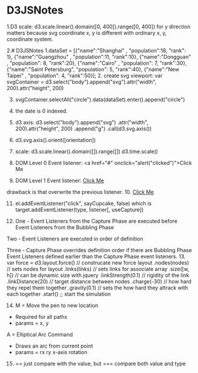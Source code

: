 # D3JSNotes
1.D3 scale: d3.scale.linear().domain([0, 400]).range([0, 400])
for y direction matters because svg coordinate x, y is different with ordinary x, y,
coordinate system. 

2.# D3JSNotes
1.dataSet = [{"name":"Shanghai"        , "population":18, "rank": 1},
           {"name":"Guangzhou"       , "population":11, "rank":10},
           {"name":"Dongguan"        , "population": 8, "rank":20},
           {"name":"Cairo"           , "population": 7, "rank":30},
           {"name":"Saint Petersburg", "population": 5, "rank":40},
           {"name":"New Taipei"      , "population": 4, "rank":50}];
2. create svg viewport:
var svgContainer = d3.select("body").append("svg").attr("width", 200).attr("height", 200)

3. svgContainer.selectAll("circle").data(dataSet).enter().append("circle")

4. the date is 0 indexed.

5. d3 axis: d3.select("body").append("svg")
           .attr("width", 200).attr("height", 200)
           .append("g")
           .call(d3.svg.axis())
6. d3.svg.axis().orient([orientation])
7. scale: d3.scale.linear().domain([]).range([])
d3.time.scale()
8. DOM Level 0 Event listener:
<a href="#" onclick="alert("clicked")">Click Me </a>
9. DOM Level 1 Event listener:
<a href="#" id="myLink">Click Me </a>
<script>
document.getElementById("myLink").onclick = function(){alert("clicked")}
document.getElementById("myLink").onclick = function(){alert("clicked1")}
</script>
drawback is that overwrite the previous listener.
10. <a href="#" id="myLink">Click Me </a>
<script>
var el = docuent.getElementById("myLink");
function sayCupcake() {alert("cupcake");}
el.addEventListener("click", sayCupcake, false)
</script>

11. el.addEventListener("click", sayCupcake, false) which is
target.addEventListener(type, listener[, useCapture])

12. One - Event Listeners from the Capture Phase are executed before Event Listeners from the Bubbling Phase

Two - Event Listeners are executed in order of definition

Three - Capture Phase overrides definition order if there are Bubbling Phase Event Listeners defined earlier than the Capture Phase event listeners.
13. var force = d3.layout.force() // construcate new force layout
.nodes(nodes) // sets nodes for layout
.links(links) // sets links for associate array
.size([w, h]) // can be dynamic size with jquery
.linkStrength(0.1) // rigidity of the link
.linkDistance(20) // target distance between nodes
.charge(-30) // how hard they repel them together
.gravity(0.1) // sets the how hard they attrack with each together
.start() ;; start the simulation

14. M = Move the pen to new location
- Required for all paths
- params = x, y

A = Elliptical Arc Command
- Draws an arc from current point
- params = rx ry x-axis rotation

15. == just compare with the value, but === compare both value and type

